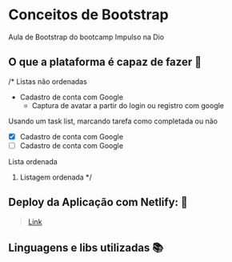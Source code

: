 # **Conceitos de Bootstrap**

Aula de Bootstrap do bootcamp Impulso na Dio

## O que a plataforma é capaz de fazer :checkered_flag:

/*
 Listas não ordenadas
- Cadastro de conta com Google
    - Captura de avatar a partir do login ou registro com google

 Usando um task list, marcando tarefa como completada ou não  

- [X] Cadastro de conta com Google
- [ ] Cadastro de conta com Google

 Lista ordenada
1. Listagem ordenada 
*/

## Deploy da Aplicação com Netlify: :dash:
> [Link](https://carla-reis-cr.github.io/aula-bootstrap-Impulso/)

## Linguagens e libs utilizadas :books:
